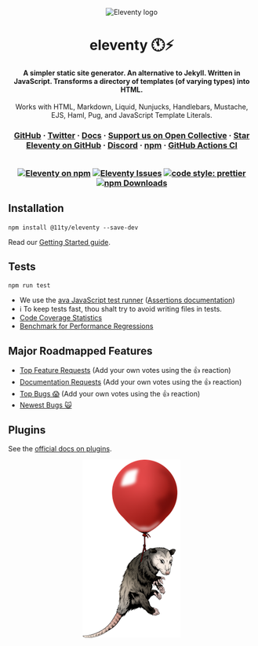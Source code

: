 <p align="center"><img src="https://www.11ty.dev/img/logo-github.png" alt="Eleventy logo"></p>

<h1 align="center">eleventy 🕚⚡️</h1>

<h4 align="center">A simpler static site generator. An alternative to Jekyll. Written in JavaScript. Transforms a directory of templates (of varying types) into HTML.</h4>

<p align="center">Works with HTML, Markdown, Liquid, Nunjucks, Handlebars, Mustache, EJS, Haml, Pug, and JavaScript Template Literals.</p>

<h3 align="center"><a href="https://github/11ty">GitHub</a> · <a href="https://twitter.com/eleven_ty">Twitter</a> · <a href="https://11ty.dev/docs/">Docs</a> · <a href="https://opencollective.com/11ty">Support us on Open Collective</a> · <a href="https://github.com/11ty/eleventy/stargazers">Star Eleventy on GitHub</a> · <a href="https://discord.com/invite/GBkBy9u">Discord</a> · <a href="https://npmjs.com/org/11ty">npm</a> · <a href="https://github.com/11ty/eleventy/actions?query=workflow%3A.github%2Fworkflows%2Fci.yml">GitHub Actions CI</a>
<br><br>
<p align="center"><a href="https://www.npmjs.com/package/@11ty/eleventy"><img src="https://img.shields.io/npm/v/@11ty/eleventy.svg?style=for-the-badge" alt="Eleventy on npm" /></a> <a href="https://github.com/11ty/eleventy/issues"><img src="https://img.shields.io/github/issues/11ty/eleventy.svg?style=for-the-badge" alt="Eleventy Issues" /></a> <a href="https://github.com/prettier/prettier"><img src="https://img.shields.io/badge/code_style-prettier-ff69b4.svg?style=for-the-badge" alt="code style: prettier" /></a> <a href="https://www.npmjs.com/package/@11ty/eleventy"><img src="https://img.shields.io/npm/dt/@11ty/eleventy.svg?style=for-the-badge" alt="npm Downloads"></a>
  
## Installation

```
npm install @11ty/eleventy --save-dev
```

Read our [Getting Started guide](https://www.11ty.dev/docs/getting-started/).

## Tests

```
npm run test
```

- We use the [ava JavaScript test runner](https://github.com/avajs/ava) ([Assertions documentation](https://github.com/avajs/ava/blob/master/docs/03-assertions.md))
- ℹ️ To keep tests fast, thou shalt try to avoid writing files in tests.
- [Code Coverage Statistics](https://github.com/11ty/eleventy/blob/master/docs/coverage.md)
- [Benchmark for Performance Regressions](https://github.com/11ty/eleventy-benchmark)

## Major Roadmapped Features

- [Top Feature Requests](https://github.com/11ty/eleventy/issues?q=label%3Aneeds-votes+sort%3Areactions-%2B1-desc) (Add your own votes using the 👍 reaction)
- [Documentation Requests](https://github.com/11ty/eleventy/issues?utf8=%E2%9C%93&q=is%3Aissue+sort%3Areactions-%2B1-desc+is%3Aclosed+label%3Adocumentation+label%3Aneeds-votes) (Add your own votes using the 👍 reaction)
- [Top Bugs 😱](https://github.com/11ty/eleventy/issues?q=is%3Aissue+is%3Aopen+label%3Abug+sort%3Areactions-%2B1-desc) (Add your own votes using the 👍 reaction)
- [Newest Bugs 🙀](https://github.com/11ty/eleventy/issues?q=is%3Aopen+is%3Aissue+label%3Abug)

## Plugins

See the [official docs on plugins](https://www.11ty.dev/docs/plugins/).

<p align="center"><img src="https://raw.githubusercontent.com/11ty/11ty-website/master/img/possum-balloon-original-sm.png" alt="Eleventy mascot" /></p>

